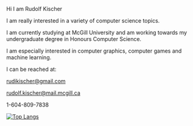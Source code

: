Hi I am Rudolf Kischer

I am really interested in a variety of computer science topics.

I am currently studying at McGill University and am working towards my undergraduate degree in Honours Computer Science.

I am especially interested in computer graphics, computer games and machine learning.


I can be reached at:

rudikischer@gmail.com

rudolf.kischer@mail.mcgill.ca

1-604-809-7838

[![Top Langs](https://github-readme-stats.vercel.app/api/top-langs/?username=anuraghazra&layout=compact)](https://github.com/anuraghazra/github-readme-stats)





